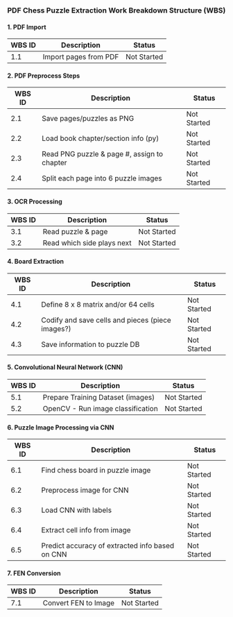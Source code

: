 ### PDF Chess Puzzle Extraction Work Breakdown Structure (WBS)

#### 1. PDF Import
| WBS ID | Description                                   | Status      |
|-------|------------------------------------------------------|-------------|
| 1.1 | Import pages from PDF                                  | Not Started |

#### 2. PDF Preprocess Steps
| WBS ID | Description                                   | Status      |
|-------|------------------------------------------------------|-------------|
| 2.1 | Save pages/puzzles as PNG                              | Not Started |
| 2.2 | Load book chapter/section info (py)                    | Not Started |
| 2.3 | Read PNG puzzle & page #, assign to chapter            | Not Started |
| 2.4 | Split each page into 6 puzzle images                   | Not Started |

#### 3. OCR Processing
| WBS ID | Description                                   | Status      |
|-------|------------------------------------------------------|-------------|
| 3.1 | Read puzzle & page                                     | Not Started |
| 3.2 | Read which side plays next                             | Not Started |

#### 4. Board Extraction
| WBS ID | Description                                   | Status      |
|-------|------------------------------------------------------|-------------|
| 4.1 | Define 8 x 8 matrix and/or 64 cells                    | Not Started |
| 4.2 | Codify and save cells and pieces (piece images?)       | Not Started |
| 4.3 | Save information to puzzle DB                          | Not Started |

#### 5. Convolutional Neural Network (CNN)
| WBS ID | Description                                   | Status      |
|-------|------------------------------------------------------|-------------|
| 5.1 | Prepare Training Dataset (images)                      | Not Started |
| 5.2 | OpenCV - Run image classification                      | Not Started |

#### 6. Puzzle Image Processing via CNN
| WBS ID | Description                                   | Status      |
|-------|------------------------------------------------------|-------------|
| 6.1 | Find chess board in puzzle image                       | Not Started |
| 6.2 | Preprocess image for CNN                               | Not Started |
| 6.3 | Load CNN with labels                                   | Not Started |
| 6.4 | Extract cell info from image                           | Not Started |
| 6.5 | Predict accuracy of extracted info based on CNN        | Not Started |

#### 7. FEN Conversion
| WBS ID | Description                                   | Status      |
|-------|------------------------------------------------------|-------------|
| 7.1 | Convert FEN to Image                                   | Not Started |
